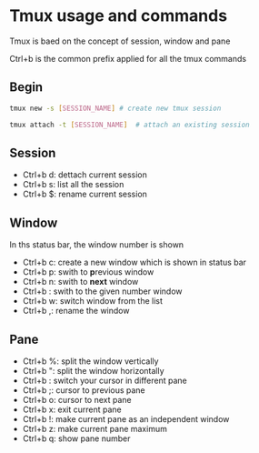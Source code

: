 # Tmux usage and commands

Tmux is baed on the concept of session, window and pane

Ctrl+b is the common prefix applied for all the tmux commands

## Begin
```bash
tmux new -s [SESSION_NAME] # create new tmux session 
```
```bash
tmux attach -t [SESSION_NAME]  # attach an existing session
```
## Session
- Ctrl+b d: dettach current session
- Ctrl+b s: list all the session
- Ctrl+b $: rename current session

## Window
In ths status bar, the window number is shown
- Ctrl+b c: create a new window which is shown in status bar
- Ctrl+b p: swith to **p**revious window
- Ctrl+b n: swith to **next** window
- Ctrl+b <number>: swith to the given number window
- Ctrl+b w: switch window from the list
- Ctrl+b ,: rename the window

## Pane
- Ctrl+b %: split the window vertically
- Ctrl+b ": split the window horizontally
- Ctrl+b <arrow key>: switch your cursor in different pane
- Ctrl+b ;: cursor to previous pane
- Ctrl+b o: cursor to next pane
- Ctrl+b x: exit current pane
- Ctrl+b !: make current pane as an independent window
- Ctrl+b z: make current pane maximum
- Ctrl+b q: show pane number
